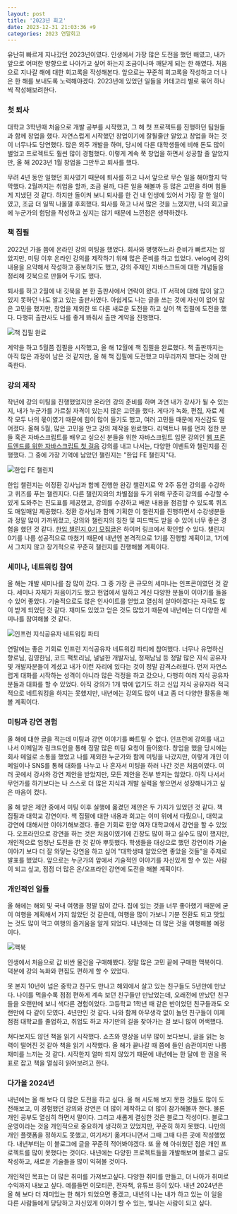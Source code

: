 ```yaml
---
layout: post
title: '2023년 회고'
date: 2023-12-31 21:03:36 +9
categories: 2023 연말회고
---
```


유난히 빠르게 지나갔던 2023년이였다. 인생에서 가장 많은 도전을 했던 해였고, 내가 앞으로 어떠한 방향으로 나아가고 싶어 하는지 조금이나마 깨닫게 되는 한 해였다. 처음으로 지나갈 해에 대한 회고록을 작성해본다. 앞으로는 꾸준히 회고록을 작성하고 더 나은 한 해를 보내도록 노력해야겠다. 2023년에 있었던 일들을 카테고리 별로 묶어 하나씩 작성해보려한다.

### 첫 퇴사

대학교 3학년때 처음으로 개발 공부를 시작했고, 그 해 첫 프로젝트를 진행하던 팀원들과 함께 창업을 했다. 자연스럽게 시작했던 창업이기에 잘될줄만 알았고 창업을 하는 것이 너무나도 당연했다. 많은 외주 개발을 하며, 당시에 다른 대학생들에 비해 돈도 많이 벌었고 프로젝트도 훨씬 많이 경험했다. 이렇게 계속 쭉 창업을 하면서 성공할 줄 알았지만, 올 해 2023년 1월 창업을 그만두고 퇴사를 했다.

무려 4년 동안 일했던 회사였기 때문에 퇴사를 하고 나서 앞으로 무슨 일을 해야할지 막막했다. 2월까지는 취업을 할까, 조금 쉴까, 다른 일을 해볼까 등 많은 고민을 하며 힘들게 지냈던 것 같다. 하지만 돌이켜 보니 퇴사를 한 건 내 인생에 있어서 가장 잘 한 일이였고, 조금 더 일찍 나올껄 후회했다. 퇴사를 하고 나서 많은 것을 느꼈지만, 나의 회고글에 누군가의 험담을 작성하고 싶지는 않기 때문에 느낀점은 생략하겠다.

### 책 집필

2022년 가을 쯤에 온라인 강의 미팅을 했었다. 회사와 병행하느라 준비가 빠르지는 않았지만, 미팅 이후 온라인 강의를 제작하기 위해 많은 준비를 하고 있었다. velog에 강의 내용을 요약해서 작성하고 홍보하기도 했고, 강의 주제인 자바스크트에 대한 개념들을 정리해 깃북으로 만들어 두기도 했다.

퇴사를 하고 2월에 내 깃북을 본 한 출판사에서 연락이 왔다. IT 서적에 대해 많이 알고 있지 못하던 나도 알고 있는 출판사였다. 아쉽게도 나는 글을 쓰는 것에 자신이 없어 많은 고민을 했지만, 창업을 제외한 또 다른 새로운 도전을 하고 싶어 책 집필에 도전을 했다. 다행히 출판사도 나를 좋게 봐줘서 출판 계약을 진행했다.

![책 집필 완료](https://github.com/hbin12212/hbin12212.github.io/assets/52522662/6c789ca7-61dd-4079-9152-47ec0b341f01)

계약을 하고 5월쯤 집필을 시작했고, 올 해 12월에 책 집필을 완료했다. 책 출판까지는 아직 많은 과정이 남은 것 같지만, 올 해 책 집필에 도전했고 마무리까지 했다는 것에 만족한다.

### 강의 제작

작년에 강의 미팅을 진행했었지만 온라인 강의 준비를 하며 과연 내가 강사가 될 수 있는지, 내가 누군가를 가르칠 자격이 있는지 많은 고민을 했다. 게다가 녹화, 편집, 자료 제작 모두 나의 몫이였기 때문에 힘이 많이 들기도 했고, 여러 고민들 때문에 자신감도 떨어졌다. 올해 5월, 많은 고민을 안고 강의 제작을 완료했다. 리액트나 뷰를 먼저 접한 분들 혹은 자바스크립트를 배우고 싶으신 분들을 위한 자바스크립트 입문 강의인 [웹 프론트엔드를 위한 자바스크립트 첫 걸음](https://inf.run/7AC37) 강의를 내고 나서는, 다양한 이벤트와 챌린지를 진행했다. 그 중에 가장 기억에 남았던 챌린지는 "한입 FE 챌린지"다.

![한입 FE 챌린지](https://github.com/hbin12212/hbin12212.github.io/assets/52522662/471ac2b0-5ddc-4c8e-9fc2-e06079d6ee8c)

한입 챌린지는 이정환 강사님과 함께 진행한 완강 챌린지로 약 2주 동안 강의를 수강하고 퀴즈를 푸는 챌린지다. 다른 챌린지와의 차별점을 두기 위해 꾸준히 강의를 수강할 수 있게 도와주는 진도표를 제공했고, 강의를 수강하고 배운 내용을 점검할 수 있도록 퀴즈도 매일매일 제공했다. 정환 강사님과 함께 기획한 이 챌린지를 진행하면서 수강생분들과 정말 많이 가까워졌고, 강의와 챌린지의 칭찬 및 피드백도 받을 수 있어 너무 좋은 경험을 했던 것 같다. [한입 챌린지 0기 모집글](https://winterlood.notion.site/winterlood/FE-0-fd8064c860324db6ba310f9efbd2b5b3)은 하이퍼 링크에서 확인할 수 있다. 챌린지 0기를 나름 성공적으로 마쳤기 때문에 내년엔 본격적으로 1기를 진행할 계획이고, 1기에서 그치지 않고 장기적으로 꾸준히 챌린지를 진행해볼 계획이다.

### 세미나, 네트워킹 참여

올 해는 개발 세미나를 참 많이 갔다. 그 중 가장 큰 규모의 세미나는 인프콘이였던 것 같다. 세미나 자체가 처음이기도 했고 현업에서 일하고 계신 다양한 분들이 이야기를 들을 수 있어 좋았다. 기술적으로도 많은 인사이트를 얻었고 열심히 살아야겠다는 자극도 많이 받게 되었던 것 같다. 재미도 있었고 얻은 것도 많았기 때문에 내년에는 더 다양한 세미나를 참여해볼 것 같다.

![인프런 지식공유자 네트워킹 파티](https://github.com/hbin12212/hbin12212.github.io/assets/52522662/3ae6df15-dbb6-47a6-9849-56c0761832a9)

연말에는 좋은 기회로 인프런 지식공유자 네트워킹 파티에 참여했다. 너무나 유명하신 향로님, 김영한님, 코드 팩토리님, 널널한 개발자님, 정재남님 등 정말 많은 지식 공유자 및 개발자분들이 계셨고 내가 이런 자리에 있다는 것이 정말 감격스러웠다. 먼저 자연스럽게 대화를 시작하는 성격이 아니라 많은 걱정을 하고 갔으나, 다행히 여러 지식 공유자분들과 대화를 할 수 있었다. 아직 강의가 1개 밖에 없기도 하고 신입 지식 공유자라 적극적으로 네트워킹을 하지는 못했지만, 내년에는 강의도 많이 내고 좀 더 다양한 활동을 해볼 계획이다.

### 미팅과 강연 경험

올 해에 대한 글을 적는데 미팅과 강연 이야기를 빠트릴 수 없다. 인프런에 강의를 내고 나서 이메일과 링크드인을 통해 정말 많은 미팅 요청이 들어왔다. 창업을 했을 당시에는 회사 메일로 소통을 했었고 나를 제외한 누군가와 함께 미팅을 나갔지만, 이렇게 개인 이메일이나 SNS를 통해 대화를 나누고 나 혼자서 미팅을 하러 나간 것은 처음이였다. 여러 곳에서 강사와 강연 제안을 받았지만, 모든 제안을 전부 받지는 않았다. 아직 나서서 무언가를 하기보다는 나 스스로 더 많은 지식과 개발 실력을 쌓으면서 성장해나가고 싶은 마음이 컸다.

올 해 받은 제안 중에서 미팅 이후 실행에 옮겼던 제안은 두 가지가 있었던 것 같다. 책 집필과 대학교 강연이다. 책 집필에 대한 내용과 회고는 이미 위에서 다뤘으니, 대학교 강연에 대해서만 이야기해보겠다. 좋은 기회로 한양 여자 대학교에서 강연을 할 수 있었다. 오프라인으로 강연을 하는 것은 처음이였기에 긴장도 많이 하고 실수도 많이 했지만, 개인적으로 엄청난 도전을 한 것 같아 뿌듯했다. 학생들을 대상으로 했던 강연이라 기술 이야기 보다 더 잘 와닿는 강연을 하고 싶어 "대학생때 알았으면 좋았을 것들"을 주제로 발표를 했었다. 앞으로는 누군가의 앞에서 기술적인 이야기를 자신있게 할 수 있는 사람이 되고 싶고, 점점 더 많은 온/오프라인 강연에 도전을 해볼 계획이다.

### 개인적인 일들

올 해에는 해외 및 국내 여행을 정말 많이 갔다. 집에 있는 것을 너무 좋아했기 때문에 굳이 여행을 계획해서 가지 않았던 것 같은데, 여행을 많이 가보니 기분 전환도 되고 맛있는 것도 많이 먹고 여행의 즐거움을 알게 되었다. 내년에는 더 많은 것을 여행해볼 예정이다.

![맥북](https://github.com/hbin12212/hbin12212.github.io/assets/52522662/e16e0b15-2db2-4529-9fe4-5d8496859dad)

인생에서 처음으로 값 비싼 물건을 구매해봤다. 정말 많은 고민 끝에 구매한 맥북이다. 덕분에 강의 녹화와 편집도 편하게 할 수 있었다.

못 본지 10년이 넘은 중학교 친구도 만나고 해외에서 살고 있는 친구들도 5년만에 만났다. 나이를 먹을수록 점점 편하게 계속 보던 친구들만 만났었는데, 오래전에 만났던 친구들을 오랜만에 보니 색다른 경험이었다. 고등학교 1학년 때 같은 반이었던 친구들과도 오랜만에 다 같이 모였다. 4년만인 것 같다. 나와 함께 아무생각 없이 놀던 친구들이 이제 점점 대학교를 졸업하고, 취업도 하고 자기만의 길을 찾아가는 걸 보니 많이 어색했다.

쳐다보지도 않던 책을 읽기 시작했다. 쇼츠와 영상을 너무 많이 보다보니, 글을 읽는 능력이 떨어진 것 같아 책을 읽기 시작했다. 올 해가 끝나갈 때 쯤에 들인 습관이지만 나름 재미를 느끼는 것 같다. 시작한지 얼마 되지 않았기 때문에 내년에는 한 달에 한 권을 목표로 잡고 책을 열심히 읽어보려고 한다.

### 다가올 2024년

내년에는 올 해 보다 더 많은 도전을 하고 싶다. 올 해 시도해 보지 못한 것들도 많이 도전해보고, 이 경험했던 강의와 강연은 더 많이 제작하고 더 많이 참가해볼까 한다. 물론 개인 공부도 열심히 하면서 말이다. 그리고 새롭게 결심한 것은 블로그 작성이다. 블로그 운영이라는 것을 개인적으로 중요하게 생각하고 있었지만, 꾸준히 하지 못했다. 나만의 개인 플랫폼을 정하지도 못했고, 여기저기 옮겨다니면서 그때 그때 다른 곳에 작성했었다. 내년부터는 이 블로그에 글을 꾸준히 적어봐야겠다. 또 올 해 아쉬웠던 점은 개인 프로젝트를 많이 못했다는 것이다. 내년에는 다양한 프로젝트들을 개발해보며 블로그 글도 작성하고, 새로운 기술들을 많이 익혀볼 것이다.

개인적인 목표는 더 많은 취미를 가져보고싶다. 다양한 취미를 만들고, 더 나아가 취미로 수익까지 내보고 싶다. 예를들면 이모티콘, 전자책, 유튜브 등이 있다. 내년 2024년은 올 해 보다 더 재미있는 한 해가 되었으면 좋겠고, 내년의 나는 내가 하고 있는 이 일을 다른 사람들에게 당당하고 자신있게 이야기 할 수 있는, 빛나는 사람이 되고 싶다.
